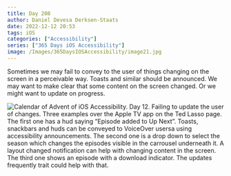 ```yaml
---
title: Day 208
author: Daniel Devesa Derksen-Staats
date: 2022-12-12 20:53
tags: iOS
categories: ["Accessibility"]
series: ["365 Days iOS Accessibility"]
image: /Images/365DaysIOSAccessibility/image21.jpg
---
```


Sometimes we may fail to convey to the user of things changing on the screen in a perceivable way. Toasts and similar should be announced. We may want to make clear that some content on the screen changed. Or we might want to update on progress.

![Calendar of Advent of iOS Accessibility. Day 12. Failing to update the user of changes. Three examples over the Apple TV app on the Ted Lasso page. The first one has a hud saying “Episode added to Up Next”. Toasts, snackbars and huds can be conveyed to VoiceOver usersa using accessibility announcements. The second one is a drop down to select the season which changes the episodes visible in the carrousel underneath it. A layout changed notification can help with changing content in the screen. The third one shows an episode with a download indicator. The updates frequently trait could help with that.](/Images/365DaysIOSAccessibility/image21.jpg)

